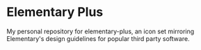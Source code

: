  # Elementary Plus 

My personal repository for elementary-plus, an icon set mirroring Elementary's design guidelines for popular third party software.
